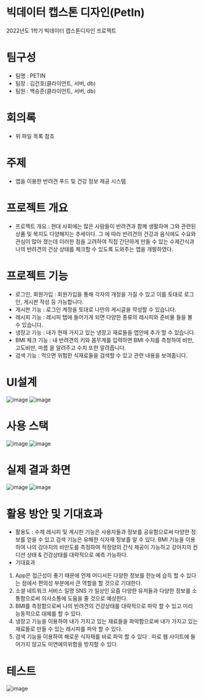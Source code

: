 # 빅데이터 캡스톤 디자인(PetIn)
2022년도 1학기 빅데이터 캡스톤디자인 프로젝트

# 팀구성
- 팀명 : PETIN
- 팀장 : 김건호(클라이언트, 서버, db)
- 팀원 : 백승준(클라이언트, 서버, db)

# 회의록
- 위 파일 목록 참조

# 주제
- 앱을 이용한 반려견 푸드 및 건강 정보 제공 시스템

# 프로젝트 개요
- 프로젝트 개요 : 현대 사회에는 많은 사람들이 반려견과 함께 생활하며 그와 관련된 상품 및 복지도 다양해지는 추세이다. 그 에 따라 반려견의 건강과 음식에도 수요와 관심이 많아 졌는데 이러한 점을 고려하여 직접 간단하게 만들 수 있는 수제간식과 나의 반려견의 건상 상태를 체크할 수 있도록 도와주는 앱을 개발하였다. 

# 프로젝트 기능
- 로그인, 회원가입 : 회원가입을 통해 각자의 개정을 가질 수 있고 이를 토대로 로그인, 게시판 작성 등 가능합니다. 
- 게시판 기능 : 로그인 계정을 토대로 나만의 게시글을 작성할 수 있습니다. 
- 레시피 기능 : 레시피 탭에 들어가게 되면 다양한 종류의 레시피와 준비물 들을 볼 수 있습니다.
- 냉장고 기능 : 내가 현재 가지고 있는 냉장고 재료들을 앱안에 추가 할 수 있습니다.
- BMI 체크 기능 : 내 반려견의 키와 몸무게를 입력하면 BMI 수치를 측정하여 비만, 고도비만, 마름 을 알려주고 수치 또한 알려줍니다.
- 검색 기능 : 먹으면 위험한 식재료들을 검색할 수 있고 관련 내용을 보여줍니다. 

# UI설계
![image](https://user-images.githubusercontent.com/75024392/170477843-65241f58-9a78-4199-a76c-e5bb7075db4d.png)
![image](https://user-images.githubusercontent.com/75024392/170477914-f5063f81-9ccf-4d54-b969-b370a20c5dcb.png)


# 사용 스택

![image](https://user-images.githubusercontent.com/75024392/170475066-5132a5e5-1923-4d51-96dc-0de9cbbcc6cb.png)
![image](https://user-images.githubusercontent.com/75024392/170475145-c195f9ef-f67a-4025-97f6-6a1134a17a65.png)

# 실제 결과 화면 
![image](https://user-images.githubusercontent.com/75024392/170476315-c341deef-b9a4-4b86-9ede-777949afa8d8.png)
![image](https://user-images.githubusercontent.com/75024392/170476453-c2d3ab10-550b-45b0-9d2c-fb78be286ac5.png)


# 활용 방안 및 기대효과
- 활용도 : 수제 레시피 및 게시판 기능은 사용자들과 정보를 공유함으로써 다양한 정보를 얻을 수 있고 검색 기능은  유해한 식자재 정보를 알 수 있다. BMI 기능을 이용하여 나의 강아지의 비만도를 측정하여 적정양의 간식 제공이 가능하고  강아지의 컨디션 상태 & 건강상태를 대략적으로 예측 가능하다.
- 기대효과 
1.  App은 접근성이 좋기 때문에 언제 어디서든 다양한 정보를 한눈에 습득 할 수 있다는 점에서 편의성 부분에서 큰 역할을 할 것으로 기대한다. 
2. 소셜 네트워크 서비스 일명 SNS 가 일상인 요즘 다양한 유저들과 다양한 정보를 소통함으로써 의사소통에 도움을 줄 것으로 예상한다.
3. BMI를 측정함으로써 나의 반려견의 건강상태를 대략적으로 파악 할 수 있고 미리 능동적으로 대체를 할 수 있다.
4. 냉장고 기능을 이용하여 내가 가지고 있는 재료들을 파악함으로써 내가 가지고 있는 재료들로 만들 수 있는 레시피를 파악 할 수 있다. 
5. 검색 기능을 이용하여 해로운  식자재를 바로 파악 할 수 있다 . 따로 웹 사이트에 들어가지 않고도 미연에의위험을 방지할 수 있다.


# 테스트
![image](https://user-images.githubusercontent.com/75024392/170479941-ca21cb24-d83d-42be-903f-242a1d4a1302.png)

